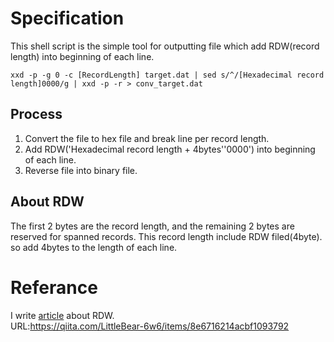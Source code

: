 # Specification
This shell script is the simple tool for outputting file which add RDW(record length) into beginning of each line.

```bash:usage
xxd -p -g 0 -c [RecordLength] target.dat | sed s/^/[Hexadecimal record length]0000/g | xxd -p -r > conv_target.dat
```
## Process  
1. Convert the file to hex file and break line per record length.
2. Add RDW('Hexadecimal record length + 4bytes''0000') into beginning of each line.
4. Reverse file into binary file.

## About RDW
The first 2 bytes are the record length, and the remaining 2 bytes are reserved for spanned records.
This record length include RDW filed(4byte). so add 4bytes to the length of each line.

# Referance
I write [article](https://qiita.com/LittleBear-6w6/items/8e6716214acbf1093792) about RDW.   
URL:https://qiita.com/LittleBear-6w6/items/8e6716214acbf1093792
